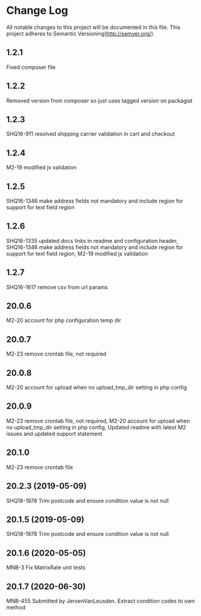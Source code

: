 # Change Log
All notable changes to this project will be documented in this file.
This project adheres to Semantic Versioning(http://semver.org/).

## 1.2.1 
Fixed composer file

## 1.2.2
Removed version from composer so just uses tagged version on packagist

## 1.2.3
SHQ16-911 resolved shipping carrier validation in cart and checkout

## 1.2.4
M2-19 modified js validation

## 1.2.5
SHQ16-1346 make address fields not mandatory and include region for support for text field region

## 1.2.6
SHQ16-1335 updated docs links in readme and configuration header,  SHQ16-1346 make address fields not mandatory and include region for support for text field region, M2-19 modified js validation

## 1.2.7
SHQ16-1617 remove csv from url params

## 20.0.6
M2-20 account for php configuration temp dir

## 20.0.7
M2-23 remove crontab file, not required

## 20.0.8
M2-20 account for upload when no upload_tmp_dir setting in php config

## 20.0.9
M2-23 remove crontab file, not required, M2-20 account for upload when no upload_tmp_dir setting in php config, Updated readme with latest M2 issues and updated support statement

## 20.1.0
M2-23 remove crontab file

## 20.2.3 (2019-05-09)
SHQ18-1978 Trim postcode and ensure condition value is not null


## 20.1.5 (2019-05-09)
SHQ18-1978 Trim postcode and ensure condition value is not null


## 20.1.6 (2020-05-05)
MNB-3 Fix MatrixRate unit tests


## 20.1.7 (2020-06-30)
MNB-455 Submitted by JeroenVanLeusden. Extract condition codes to own method


